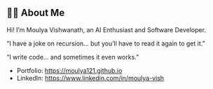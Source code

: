 ## 🙋‍♀️ About Me

Hi! I’m Moulya Vishwanath, an AI Enthusiast and Software Developer.

“I have a joke on recursion... but you’ll have to read it again to get it.”  

“I write code... and sometimes it even works.”

- Portfolio: https://moulya121.github.io
- LinkedIn: https://www.linkedin.com/in/moulya-vish

